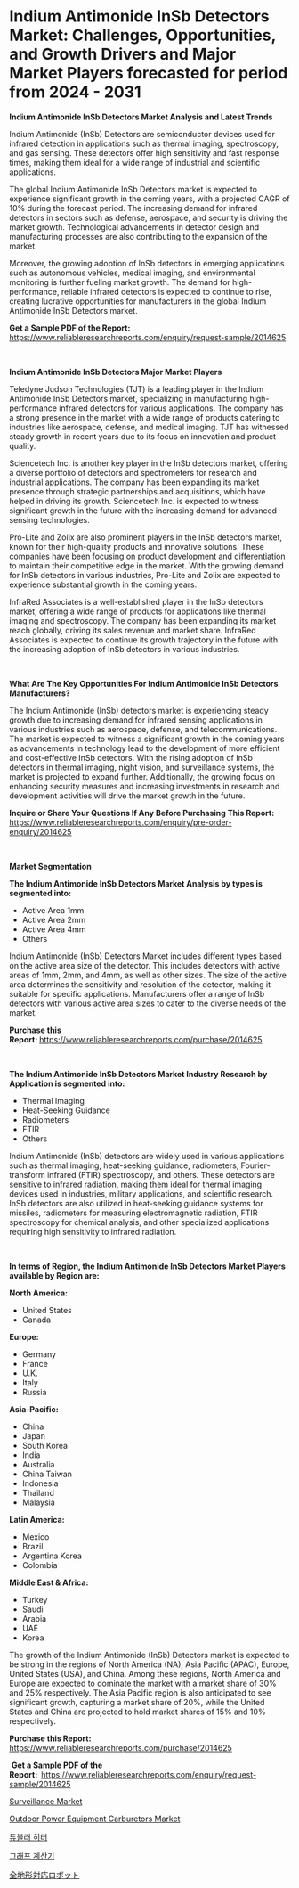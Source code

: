 <p><h1>Indium Antimonide InSb Detectors Market: Challenges, Opportunities, and Growth Drivers and Major Market Players forecasted for period from 2024 - 2031</h1></p><p><strong>Indium Antimonide InSb Detectors Market Analysis and Latest Trends</strong></p>
<p><p>Indium Antimonide (InSb) Detectors are semiconductor devices used for infrared detection in applications such as thermal imaging, spectroscopy, and gas sensing. These detectors offer high sensitivity and fast response times, making them ideal for a wide range of industrial and scientific applications.</p><p>The global Indium Antimonide InSb Detectors market is expected to experience significant growth in the coming years, with a projected CAGR of 10% during the forecast period. The increasing demand for infrared detectors in sectors such as defense, aerospace, and security is driving the market growth. Technological advancements in detector design and manufacturing processes are also contributing to the expansion of the market.</p><p>Moreover, the growing adoption of InSb detectors in emerging applications such as autonomous vehicles, medical imaging, and environmental monitoring is further fueling market growth. The demand for high-performance, reliable infrared detectors is expected to continue to rise, creating lucrative opportunities for manufacturers in the global Indium Antimonide InSb Detectors market.</p></p>
<p><strong>Get a Sample PDF of the Report:&nbsp;</strong> <a href="https://www.reliableresearchreports.com/enquiry/request-sample/2014625">https://www.reliableresearchreports.com/enquiry/request-sample/2014625</a></p>
<p>&nbsp;</p>
<p><strong>Indium Antimonide InSb Detectors Major Market Players</strong></p>
<p><p>Teledyne Judson Technologies (TJT) is a leading player in the Indium Antimonide InSb Detectors market, specializing in manufacturing high-performance infrared detectors for various applications. The company has a strong presence in the market with a wide range of products catering to industries like aerospace, defense, and medical imaging. TJT has witnessed steady growth in recent years due to its focus on innovation and product quality.</p><p>Sciencetech Inc. is another key player in the InSb detectors market, offering a diverse portfolio of detectors and spectrometers for research and industrial applications. The company has been expanding its market presence through strategic partnerships and acquisitions, which have helped in driving its growth. Sciencetech Inc. is expected to witness significant growth in the future with the increasing demand for advanced sensing technologies.</p><p>Pro-Lite and Zolix are also prominent players in the InSb detectors market, known for their high-quality products and innovative solutions. These companies have been focusing on product development and differentiation to maintain their competitive edge in the market. With the growing demand for InSb detectors in various industries, Pro-Lite and Zolix are expected to experience substantial growth in the coming years.</p><p>InfraRed Associates is a well-established player in the InSb detectors market, offering a wide range of products for applications like thermal imaging and spectroscopy. The company has been expanding its market reach globally, driving its sales revenue and market share. InfraRed Associates is expected to continue its growth trajectory in the future with the increasing adoption of InSb detectors in various industries.</p></p>
<p>&nbsp;</p>
<p><strong>What Are The Key Opportunities For Indium Antimonide InSb Detectors Manufacturers?</strong></p>
<p><p>The Indium Antimonide (InSb) detectors market is experiencing steady growth due to increasing demand for infrared sensing applications in various industries such as aerospace, defense, and telecommunications. The market is expected to witness a significant growth in the coming years as advancements in technology lead to the development of more efficient and cost-effective InSb detectors. With the rising adoption of InSb detectors in thermal imaging, night vision, and surveillance systems, the market is projected to expand further. Additionally, the growing focus on enhancing security measures and increasing investments in research and development activities will drive the market growth in the future.</p></p>
<p><strong>Inquire or Share Your Questions If Any Before Purchasing This Report:</strong> <a href="https://www.reliableresearchreports.com/enquiry/pre-order-enquiry/2014625">https://www.reliableresearchreports.com/enquiry/pre-order-enquiry/2014625</a></p>
<p>&nbsp;</p>
<p><strong>Market Segmentation</strong></p>
<p><strong>The Indium Antimonide InSb Detectors Market Analysis by types is segmented into:</strong></p>
<p><ul><li>Active Area 1mm</li><li>Active Area 2mm</li><li>Active Area 4mm</li><li>Others</li></ul></p>
<p><p>Indium Antimonide (InSb) Detectors Market includes different types based on the active area size of the detector. This includes detectors with active areas of 1mm, 2mm, and 4mm, as well as other sizes. The size of the active area determines the sensitivity and resolution of the detector, making it suitable for specific applications. Manufacturers offer a range of InSb detectors with various active area sizes to cater to the diverse needs of the market.</p></p>
<p><strong>Purchase this Report:&nbsp;</strong><a href="https://www.reliableresearchreports.com/purchase/2014625">https://www.reliableresearchreports.com/purchase/2014625</a></p>
<p>&nbsp;</p>
<p><strong>The Indium Antimonide InSb Detectors Market Industry Research by Application is segmented into:</strong></p>
<p><ul><li>Thermal Imaging</li><li>Heat-Seeking Guidance</li><li>Radiometers</li><li>FTIR</li><li>Others</li></ul></p>
<p><p>Indium Antimonide (InSb) detectors are widely used in various applications such as thermal imaging, heat-seeking guidance, radiometers, Fourier-transform infrared (FTIR) spectroscopy, and others. These detectors are sensitive to infrared radiation, making them ideal for thermal imaging devices used in industries, military applications, and scientific research. InSb detectors are also utilized in heat-seeking guidance systems for missiles, radiometers for measuring electromagnetic radiation, FTIR spectroscopy for chemical analysis, and other specialized applications requiring high sensitivity to infrared radiation.</p></p>
<p>&nbsp;</p>
<p><strong>In terms of Region, the Indium Antimonide InSb Detectors Market Players available by Region are:</strong></p>
<p>
    <p> <strong> North America: </strong>
        <ul>
            <li>United States</li>
            <li>Canada</li>
        </ul>
        </p> 
    <p> <strong> Europe: </strong>
        <ul>
            <li>Germany</li>
            <li>France</li>
            <li>U.K.</li>
            <li>Italy</li>
            <li>Russia</li>
        </ul>
        </p> 
    <p> <strong> Asia-Pacific: </strong>
        <ul>
            <li>China</li>
            <li>Japan</li>
            <li>South Korea</li>
            <li>India</li>
            <li>Australia</li>
            <li>China Taiwan</li>
            <li>Indonesia</li>
            <li>Thailand</li>
            <li>Malaysia</li>
        </ul>
        </p> 
    <p> <strong> Latin America: </strong>
        <ul>
            <li>Mexico</li>
            <li>Brazil</li>
            <li>Argentina Korea</li>
            <li>Colombia</li>
        </ul>
        </p> 
    <p> <strong> Middle East & Africa: </strong>
        <ul>
            <li>Turkey</li>
            <li>Saudi</li>
            <li>Arabia</li>
            <li>UAE</li>
            <li>Korea</li>
        </ul>
    </p>
    </p>
<p><p>The growth of the Indium Antimonide (InSb) Detectors market is expected to be strong in the regions of North America (NA), Asia Pacific (APAC), Europe, United States (USA), and China. Among these regions, North America and Europe are expected to dominate the market with a market share of 30% and 25% respectively. The Asia Pacific region is also anticipated to see significant growth, capturing a market share of 20%, while the United States and China are projected to hold market shares of 15% and 10% respectively.</p></p>
<p><strong>Purchase this Report: </strong><a href="https://www.reliableresearchreports.com/purchase/2014625">https://www.reliableresearchreports.com/purchase/2014625</a></p>
<p>&nbsp;<strong>Get a Sample PDF of the Report:&nbsp;&nbsp;</strong><a href="https://www.reliableresearchreports.com/enquiry/request-sample/2014625">https://www.reliableresearchreports.com/enquiry/request-sample/2014625</a></p>
<p><strong></strong></p>
<p><p><a href="https://view.publitas.com/reportprime-1/surveillance-market-size-furnishes-valuable-information-encompassing-market-share-market-trends-and-projections-spanning-from-2024-to-2031/">Surveillance Market</a></p><p><a href="https://angry-finch-aaf.notion.site/Outdoor-Power-Equipment-Carburetors-Market-Research-Report-Provides-Critical-Insights-that-can-help--db7d3770872940f0820265e473a82e13">Outdoor Power Equipment Carburetors Market</a></p><p><a href="https://medium.com/@mamdouh_alnadi/%ED%8A%9C%EB%B8%94%EB%9F%AC-%ED%9E%88%ED%84%B0-%EC%8B%9C%EC%9E%A5-%EB%B3%B4%EA%B3%A0%EC%84%9C%EB%8A%94-%EC%9D%B4-%EC%8B%9C%EC%9E%A5%EC%9D%98-%EC%B5%9C%EC%8B%A0-%ED%8A%B8%EB%A0%8C%EB%93%9C%EC%99%80-%EC%84%B1%EC%9E%A5-%EA%B8%B0%ED%9A%8C%EB%A5%BC-%EB%B3%B4%EC%97%AC%EC%A4%8D%EB%8B%88%EB%8B%A4-430ef96fdb75">튜블러 히터</a></p><p><a href="https://medium.com/@mamdouh_alnadi/%EA%B7%B8%EB%9E%98%ED%94%84-%EA%B3%84%EC%82%B0%EA%B8%B0-%EC%8B%9C%EC%9E%A5-%EC%8B%9C%EC%9E%A5-cagr-%EC%8B%9C%EC%9E%A5-%ED%8A%B8%EB%A0%8C%EB%93%9C-%EB%B0%8F-%EC%84%B1%EC%9E%A5-%EC%A0%84%EB%9E%B5%EC%97%90-%EB%8C%80%ED%95%9C-%ED%86%B5%EC%B0%B0%EB%A0%A5-9c700cf9a365">그래프 계산기</a></p><p><a href="https://medium.com/@tyreekgoodwin/%E3%82%AA%E3%83%BC%E3%83%AB%E3%83%86%E3%83%AC%E3%83%BC%E3%83%B3%E3%83%AD%E3%83%9C%E3%83%83%E3%83%88%E5%B8%82%E5%A0%B4%E3%81%AF-%E5%B8%82%E5%A0%B4%E3%82%B7%E3%82%A7%E3%82%A2-%E3%82%B5%E3%82%A4%E3%82%BA-%E3%81%8A%E3%82%88%E3%81%B32031%E5%B9%B4%E3%81%BE%E3%81%A7%E3%81%AE%E4%BA%88%E6%B8%AC%E3%81%AB%E7%84%A6%E7%82%B9%E3%82%92%E5%BD%93%E3%81%A6%E3%81%A6%E3%81%84%E3%81%BE%E3%81%99-9fa5a3103b97">全地形対応ロボット</a></p></p>